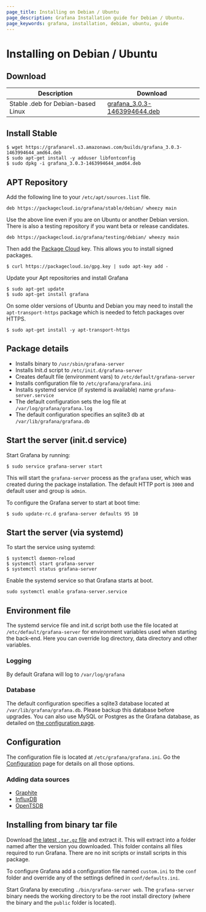 ```yaml
---
page_title: Installing on Debian / Ubuntu
page_description: Grafana Installation guide for Debian / Ubuntu.
page_keywords: grafana, installation, debian, ubuntu, guide
---
```


# Installing on Debian / Ubuntu

## Download

Description | Download
------------ | -------------
Stable .deb for Debian-based Linux | [grafana_3.0.3-1463994644.deb](https://grafanarel.s3.amazonaws.com/builds/grafana_3.0.3-1463994644_amd64.deb)

## Install Stable

    $ wget https://grafanarel.s3.amazonaws.com/builds/grafana_3.0.3-1463994644_amd64.deb
    $ sudo apt-get install -y adduser libfontconfig
    $ sudo dpkg -i grafana_3.0.3-1463994644_amd64.deb

## APT Repository

Add the following line to your `/etc/apt/sources.list` file.

    deb https://packagecloud.io/grafana/stable/debian/ wheezy main

Use the above line even if you are on Ubuntu or another Debian version.
There is also a testing repository if you want beta or release
candidates.

    deb https://packagecloud.io/grafana/testing/debian/ wheezy main

Then add the [Package Cloud](https://packagecloud.io/grafana) key. This
allows you to install signed packages.

    $ curl https://packagecloud.io/gpg.key | sudo apt-key add -

Update your Apt repositories and install Grafana

    $ sudo apt-get update
    $ sudo apt-get install grafana

On some older versions of Ubuntu and Debian you may need to install the
`apt-transport-https` package which is needed to fetch packages over
HTTPS.

    $ sudo apt-get install -y apt-transport-https

## Package details

- Installs binary to `/usr/sbin/grafana-server`
- Installs Init.d script to `/etc/init.d/grafana-server`
- Creates default file (environment vars) to `/etc/default/grafana-server`
- Installs configuration file to `/etc/grafana/grafana.ini`
- Installs systemd service (if systemd is available) name `grafana-server.service`
- The default configuration sets the log file at `/var/log/grafana/grafana.log`
- The default configuration specifies an sqlite3 db at `/var/lib/grafana/grafana.db`

## Start the server (init.d service)

Start Grafana by running:

    $ sudo service grafana-server start

This will start the `grafana-server` process as the `grafana` user,
which was created during the package installation. The default HTTP port
is `3000` and default user and group is `admin`.

To configure the Grafana server to start at boot time:

    $ sudo update-rc.d grafana-server defaults 95 10

## Start the server (via systemd)

To start the service using systemd:

    $ systemctl daemon-reload
    $ systemctl start grafana-server
    $ systemctl status grafana-server

Enable the systemd service so that Grafana starts at boot.

    sudo systemctl enable grafana-server.service

## Environment file

The systemd service file and init.d script both use the file located at
`/etc/default/grafana-server` for environment variables used when
starting the back-end. Here you can override log directory, data
directory and other variables.

### Logging

By default Grafana will log to `/var/log/grafana`

### Database

The default configuration specifies a sqlite3 database located at
`/var/lib/grafana/grafana.db`. Please backup this database before
upgrades. You can also use MySQL or Postgres as the Grafana database, as detailed on [the configuration page](configuration.md#database).

## Configuration

The configuration file is located at `/etc/grafana/grafana.ini`.  Go the
[Configuration](/installation/configuration) page for details on all
those options.

### Adding data sources

- [Graphite](../datasources/graphite.md)
- [InfluxDB](../datasources/influxdb.md)
- [OpenTSDB](../datasources/opentsdb.md)

## Installing from binary tar file

Download [the latest `.tar.gz` file](http://grafana.org/download/builds) and
extract it.  This will extract into a folder named after the version you
downloaded. This folder contains all files required to run Grafana.  There are
no init scripts or install scripts in this package.

To configure Grafana add a configuration file named `custom.ini` to the
`conf` folder and override any of the settings defined in
`conf/defaults.ini`.

Start Grafana by executing `./bin/grafana-server web`. The `grafana-server`
binary needs the working directory to be the root install directory (where the
binary and the `public` folder is located).


